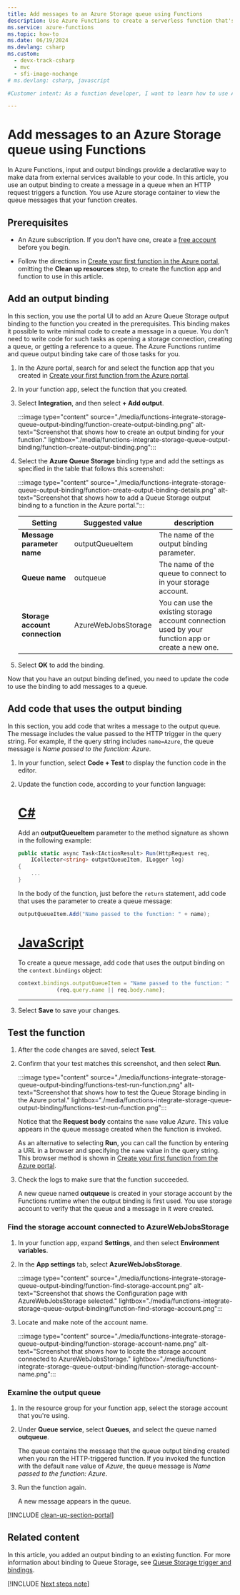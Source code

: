 ```yaml
---
title: Add messages to an Azure Storage queue using Functions 
description: Use Azure Functions to create a serverless function that's triggered by an HTTP request and creates a message in an Azure Storage queue.
ms.service: azure-functions
ms.topic: how-to
ms.date: 06/19/2024
ms.devlang: csharp
ms.custom:
  - devx-track-csharp
  - mvc
  - sfi-image-nochange
# ms.devlang: csharp, javascript

#Customer intent: As a function developer, I want to learn how to use Azure Functions to create a serverless function that's triggered by an HTTP request so that I can create a message in an Azure Storage queue.

---
```

# Add messages to an Azure Storage queue using Functions

In Azure Functions, input and output bindings provide a declarative way to make data from external services available to your code. In this article, you use an output binding to create a message in a queue when an HTTP request triggers a function. You use Azure storage container to view the queue messages that your function creates.

## Prerequisites

- An Azure subscription. If you don't have one, create a [free account](https://azure.microsoft.com/free/?WT.mc_id=A261C142F) before you begin.

- Follow the directions in [Create your first function in the Azure portal](./functions-create-function-app-portal.md), omitting the **Clean up resources** step, to create the function app and function to use in this article.

## Add an output binding

In this section, you use the portal UI to add an Azure Queue Storage output binding to the function you created in the prerequisites. This binding makes it possible to write minimal code to create a message in a queue. You don't need to write code for such tasks as opening a storage connection, creating a queue, or getting a reference to a queue. The Azure Functions runtime and queue output binding take care of those tasks for you.

1. In the Azure portal, search for and select the function app that you created in [Create your first function from the Azure portal](./functions-get-started.md).

1. In your function app, select the function that you created.

1. Select **Integration**, and then select **+ Add output**.

   :::image type="content" source="./media/functions-integrate-storage-queue-output-binding/function-create-output-binding.png" alt-text="Screenshot that shows how to create an output binding for your function." lightbox="./media/functions-integrate-storage-queue-output-binding/function-create-output-binding.png":::

1. Select the **Azure Queue Storage** binding type and add the settings as specified in the table that follows this screenshot:

    :::image type="content" source="./media/functions-integrate-storage-queue-output-binding/function-create-output-binding-details.png" alt-text="Screenshot that shows how to add a Queue Storage output binding to a function in the Azure portal.":::

    | Setting      |  Suggested value   | description                              |
    | ------------ |  ------- | -------------------------------------------------- |
    | **Message parameter name** | outputQueueItem | The name of the output binding parameter. |
    | **Queue name**   | outqueue  | The name of the queue to connect to in your storage account. |
    | **Storage account connection** | AzureWebJobsStorage | You can use the existing storage account connection used by your function app or create a new one.  |

1. Select **OK** to add the binding.

Now that you have an output binding defined, you need to update the code to use the binding to add messages to a queue.  

## Add code that uses the output binding

In this section, you add code that writes a message to the output queue. The message includes the value passed to the HTTP trigger in the query string. For example, if the query string includes `name=Azure`, the queue message is *Name passed to the function: Azure*.

1. In your function, select **Code + Test** to display the function code in the editor.

1. Update the function code, according to your function language:

    # [C\#](#tab/csharp)

    Add an **outputQueueItem** parameter to the method signature as shown in the following example:

    ```cs
    public static async Task<IActionResult> Run(HttpRequest req,
        ICollector<string> outputQueueItem, ILogger log)
    {
        ...
    }
    ```

    In the body of the function, just before the `return` statement, add code that uses the parameter to create a queue message:

    ```cs
    outputQueueItem.Add("Name passed to the function: " + name);
    ```

    # [JavaScript](#tab/nodejs)

    To create a queue message, add code that uses the output binding on the `context.bindings` object:

    ```javascript
    context.bindings.outputQueueItem = "Name passed to the function: " + 
                (req.query.name || req.body.name);
    ```

    ---

1. Select **Save** to save your changes.

## Test the function

1. After the code changes are saved, select **Test**.

1. Confirm that your test matches this screenshot, and then select **Run**.

    :::image type="content" source="./media/functions-integrate-storage-queue-output-binding/functions-test-run-function.png" alt-text="Screenshot that shows how to test the Queue Storage binding in the Azure portal." lightbox="./media/functions-integrate-storage-queue-output-binding/functions-test-run-function.png":::

    Notice that the **Request body** contains the `name` value *Azure*. This value appears in the queue message created when the function is invoked.

    As an alternative to selecting **Run**, you can call the function by entering a URL in a browser and specifying the `name` value in the query string. This browser method is shown in [Create your first function from the Azure portal](./functions-get-started.md).

1. Check the logs to make sure that the function succeeded.

   A new queue named **outqueue** is created in your storage account by the Functions runtime when the output binding is first used. You use storage account to verify that the queue and a message in it were created.

### Find the storage account connected to AzureWebJobsStorage

1. In your function app, expand **Settings**, and then select **Environment variables**.

1. In the **App settings** tab, select **AzureWebJobsStorage**.

    :::image type="content" source="./media/functions-integrate-storage-queue-output-binding/function-find-storage-account.png" alt-text="Screenshot that shows the Configuration page with AzureWebJobsStorage selected." lightbox="./media/functions-integrate-storage-queue-output-binding/function-find-storage-account.png":::

1. Locate and make note of the account name.

    :::image type="content" source="./media/functions-integrate-storage-queue-output-binding/function-storage-account-name.png" alt-text="Screenshot that shows how to locate the storage account connected to AzureWebJobsStorage." lightbox="./media/functions-integrate-storage-queue-output-binding/function-storage-account-name.png":::

### Examine the output queue

1. In the resource group for your function app, select the storage account that you're using.

1. Under **Queue service**, select **Queues**, and select the queue named **outqueue**.

   The queue contains the message that the queue output binding created when you ran the HTTP-triggered function. If you invoked the function with the default `name` value of *Azure*, the queue message is *Name passed to the function: Azure*.

1. Run the function again.

   A new message appears in the queue.  

[!INCLUDE [clean-up-section-portal](../../includes/clean-up-section-portal.md)]

## Related content

In this article, you added an output binding to an existing function. For more information about binding to Queue Storage, see [Queue Storage trigger and bindings](functions-bindings-storage-queue.md).

[!INCLUDE [Next steps note](../../includes/functions-quickstart-next-steps-2.md)]
